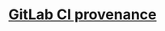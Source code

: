 # [GitLab CI provenance](https://github.com/in-toto/attestation/blob/v0.1.0/spec/predicates/provenance.md)
